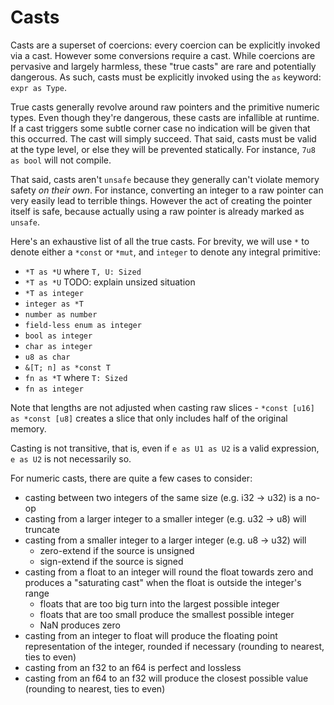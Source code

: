 # Casts

Casts are a superset of coercions: every coercion can be explicitly
invoked via a cast. However some conversions require a cast.
While coercions are pervasive and largely harmless, these "true casts"
are rare and potentially dangerous. As such, casts must be explicitly invoked
using the `as` keyword: `expr as Type`.

True casts generally revolve around raw pointers and the primitive numeric
types. Even though they're dangerous, these casts are infallible at runtime.
If a cast triggers some subtle corner case no indication will be given that
this occurred. The cast will simply succeed. That said, casts must be valid
at the type level, or else they will be prevented statically. For instance,
`7u8 as bool` will not compile.

That said, casts aren't `unsafe` because they generally can't violate memory
safety *on their own*. For instance, converting an integer to a raw pointer can
very easily lead to terrible things. However the act of creating the pointer
itself is safe, because actually using a raw pointer is already marked as
`unsafe`.

Here's an exhaustive list of all the true casts. For brevity, we will use `*`
to denote either a `*const` or `*mut`, and `integer` to denote any integral
primitive:

* `*T as *U` where `T, U: Sized`
* `*T as *U` TODO: explain unsized situation
* `*T as integer`
* `integer as *T`
* `number as number`
* `field-less enum as integer`
* `bool as integer`
* `char as integer`
* `u8 as char`
* `&[T; n] as *const T`
* `fn as *T` where `T: Sized`
* `fn as integer`

Note that lengths are not adjusted when casting raw slices -
`*const [u16] as *const [u8]` creates a slice that only includes
half of the original memory.

Casting is not transitive, that is, even if `e as U1 as U2` is a valid
expression, `e as U2` is not necessarily so.

For numeric casts, there are quite a few cases to consider:

* casting between two integers of the same size (e.g. i32 -> u32) is a no-op
* casting from a larger integer to a smaller integer (e.g. u32 -> u8) will
  truncate
* casting from a smaller integer to a larger integer (e.g. u8 -> u32) will
  * zero-extend if the source is unsigned
  * sign-extend if the source is signed
* casting from a float to an integer will round the float towards zero and
  produces a "saturating cast" when the float is outside the integer's range
  * floats that are too big turn into the largest possible integer
  * floats that are too small produce the smallest possible integer
  * NaN produces zero
* casting from an integer to float will produce the floating point
  representation of the integer, rounded if necessary (rounding to
  nearest, ties to even)
* casting from an f32 to an f64 is perfect and lossless
* casting from an f64 to an f32 will produce the closest possible value
  (rounding to nearest, ties to even)
